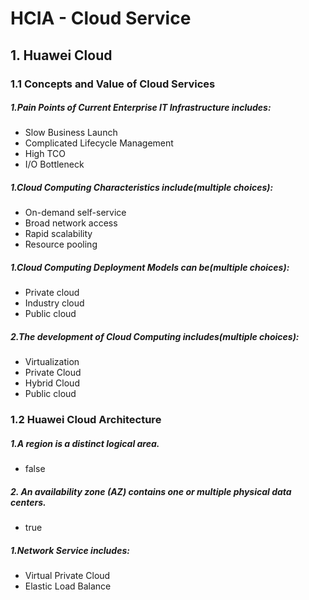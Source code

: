# HCIA - Cloud Service

## 1. Huawei Cloud

### 1.1 Concepts and Value of Cloud Services

##### 1.Pain Points of Current Enterprise IT Infrastructure includes:
+ Slow Business Launch
+ Complicated Lifecycle Management
+ High TCO
+ I/O Bottleneck

##### 1.Cloud Computing Characteristics include(multiple choices):
+ On-demand self-service
+ Broad network access
+ Rapid scalability
+ Resource pooling

##### 1.Cloud Computing Deployment Models can be(multiple choices):
+ Private cloud
+ Industry cloud
+ Public cloud

##### 2.The development of Cloud Computing includes(multiple choices):
+ Virtualization
+ Private Cloud
+ Hybrid Cloud
+ Public cloud

### 1.2 Huawei Cloud Architecture

##### 1.A region is a distinct logical area.
+ false

##### 2. An availability zone (AZ) contains one or multiple physical data centers.
+ true

##### 1.Network Service includes:
+ Virtual Private Cloud
+ Elastic Load Balance
